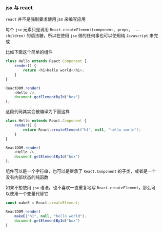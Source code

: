 ### jsx 与 react

`react` 并不是强制要求使用 jsx 来编写应用

每个 `jsx` 元素只是调用 `React.createElement(component, props, ... children)` 的语法糖，所以在使用 `jsx` 做的任何事也可以使用纯 `Javascript` 来完成

比如下面这个简单的组件

```js
class Hello extends React.Component {
    render() {
        return <h1>hello world</h1>;
    }
}

ReactDOM.render(
    <Hello />, 
    document.getElementById("box")
);
```

这段代码其实会被编译为下面这样

```js
class Hello extends React.Component {
    render() {
        return React.createElement("h1", null, "hello world");
    }
}

ReactDOM.render(
    <Hello />, 
    document.getElementById("box")
);
```

组件可以是一个字符串，也可以是继承了 `React.Component` 的子类，或者是一个没有内部状态的纯函数

如果不想使用 `jsx` 语法，也不喜欢一直重复地写 `React.createElement`，那么可以使用一个变量代替它

```js
const makeE = React.createElement;

ReactDOM.render(
    makeE("h1", null, "hello world"),
    document.getElementById("box")
)
```
